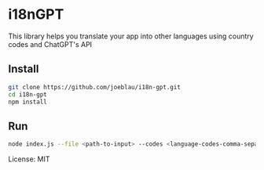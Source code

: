 # i18nGPT

This library helps you translate your app into other languages using country codes and ChatGPT's API

## Install

```bash
git clone https://github.com/joeblau/i18n-gpt.git
cd i18n-gpt
npm install
```

## Run

```bash
node index.js --file <path-to-input> --codes <language-codes-comma-separated>
```

License: MIT
